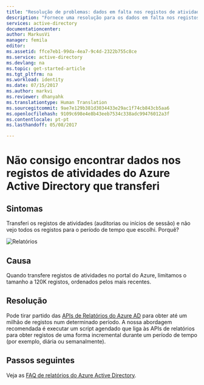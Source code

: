 ```yaml
---
title: "Resolução de problemas: dados em falta nos registos de atividades transferidos do Azure Active Directory | Microsoft Docs"
description: "Fornece uma resolução para os dados em falta nos registos de atividades transferidos do Azure Active Directory."
services: active-directory
documentationcenter: 
author: MarkusVi
manager: femila
editor: 
ms.assetid: ffce7eb1-99da-4ea7-9c4d-2322b755c8ce
ms.service: active-directory
ms.devlang: na
ms.topic: get-started-article
ms.tgt_pltfrm: na
ms.workload: identity
ms.date: 07/15/2017
ms.author: markvi
ms.reviewer: dhanyahk
ms.translationtype: Human Translation
ms.sourcegitcommit: 9ae7e129b381d3034433e29ac1f74cb843cb5aa6
ms.openlocfilehash: 9109c698e4e8b43eeb7534c338adc99476012a3f
ms.contentlocale: pt-pt
ms.lasthandoff: 05/08/2017

---
```


# Não consigo encontrar dados nos registos de atividades do Azure Active Directory que transferi
<a id="i-cant-find-any-data-in-the-azure-active-directory-activity-logs-i-have-downloaded" class="xliff"></a>


## Sintomas
<a id="symptoms" class="xliff"></a>

Transferi os registos de atividades (auditorias ou inícios de sessão) e não vejo todos os registos para o período de tempo que escolhi. Porquê? 

 ![Relatórios](./media/active-directory-reporting-troubleshoot-missing-data-download/01.png)
 

## Causa
<a id="cause" class="xliff"></a>

Quando transfere registos de atividades no portal do Azure, limitamos o tamanho a 120K registos, ordenados pelos mais recentes. 

## Resolução
<a id="resolution" class="xliff"></a>

Pode tirar partido das [APIs de Relatórios do Azure AD](active-directory-reporting-api-getting-started.md) para obter até um milhão de registos num determinado período. A nossa abordagem recomendada é executar um script agendado que liga às APIs de relatórios para obter registos de uma forma incremental durante um período de tempo (por exemplo, diária ou semanalmente).

## Passos seguintes
<a id="next-steps" class="xliff"></a>
Veja as [FAQ de relatórios do Azure Active Directory](active-directory-reporting-faq.md).


